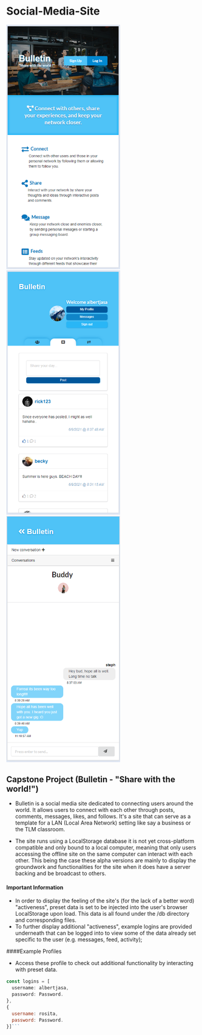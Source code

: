 # Social-Media-Site
<p float="left">
 <img src="./example_images/InfoPage.PNG" width="300" alt='Landing Page Preview' >
 <img src="./example_images/homePage.PNG" width="300" alt='Home Page Preview' >
<!--  <img src="./example_images/homePageAllUsers.PNG" width="275" alt='Display All Users Preview' > -->
<!--   <img src="./example_images/ProfilePage.PNG" width="275" alt='User Profile Page Preview' > -->
  <img src="./example_images/Messages.PNG" width="300" alt='Messages Page Preview' >
</p>


## Capstone Project (Bulletin - "Share with the world!")
* Bulletin is a social media site dedicated to connecting users around the world. It allows users to connect with each other through
 posts, comments, messages, likes, and follows. It's a site that can serve as a template for a LAN (Local Area Network) setting like say a
 business or the TLM classroom.

* The site runs using a LocalStorage database it is not yet cross-platform compatible
 and only bound to a local computer, meaning that only users accessing the offline site on the same computer can interact with each other.
 This being the case these alpha versions are mainly to display the groundwork and functionalities for the site when it does have a server
 backing and be broadcast to others.


#### Important Information
* In order to display the feeling of the site's (for the lack of a better word) "activeness", preset data is set to be injected into the user's
  browser LocalStorage upon load. This data is all found under the /db directory and corresponding files.
* To further display additional "activeness", example logins are provided underneath that can be logged into to view some of the data already set
  specific to the user (e.g. messages, feed, activity);


####Example Profiles
* Access these profile to check out additional functionality by interacting with preset data.

``` javascript
const logins = [
  username: albertjasa,
  password: Password.
},
{
  username: rosita,
  password: Password.
}]```
